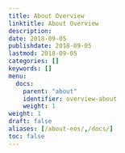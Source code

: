 ```yaml
---
title: About Overview
linktitle: About Overview
description:
date: 2018-09-05
publishdate: 2018-09-05
lastmod: 2018-09-05
categories: []
keywords: []
menu:
  docs:
    parent: "about"
    identifier: overview-about
    weight: 1
weight: 1
draft: false
aliases: [/about-eos/,/docs/]
toc: false
---
```


